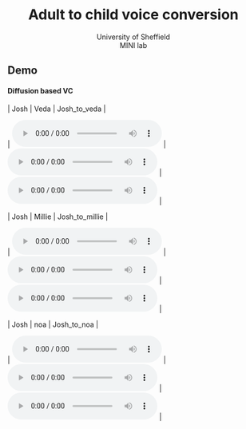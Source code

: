 # <center> Adult to child voice conversion </center>

<center> University of Sheffield </center>

<center> MINI lab </center>

 
<!--  ### Introduction-->

  
<!-- ## Model Overview-->
<!--img src="imgs/model.png" alt="My architecture diagram" /-->


## Demo

#### Diffusion based VC
| Josh | Veda | Josh_to_veda |

| <audio src="audios1/josh.wav" controls preload></audio> | <audio src="audios1/veda.wav" controls preload></audio> | <audio src="audios1/josh_veda.wav" controls preload></audio> |


| Josh | Millie | Josh_to_millie |

| <audio src="audios1/josh.wav" controls preload></audio> | <audio src="audios1/millie.wav" controls preload></audio> | <audio src="audios1/josh_millie.wav" controls preload></audio> |

| Josh | noa | Josh_to_noa |

| <audio src="audios1/josh.wav" controls preload></audio> | <audio src="audios1/noa.wav" controls preload></audio> | <audio src="audios1/josh_noa.wav" controls preload></audio> |




